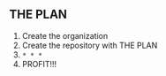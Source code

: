 ## THE PLAN

1. Create the organization
2. Create the repository with THE PLAN
3. `* * *`
4. PROFIT!!!


